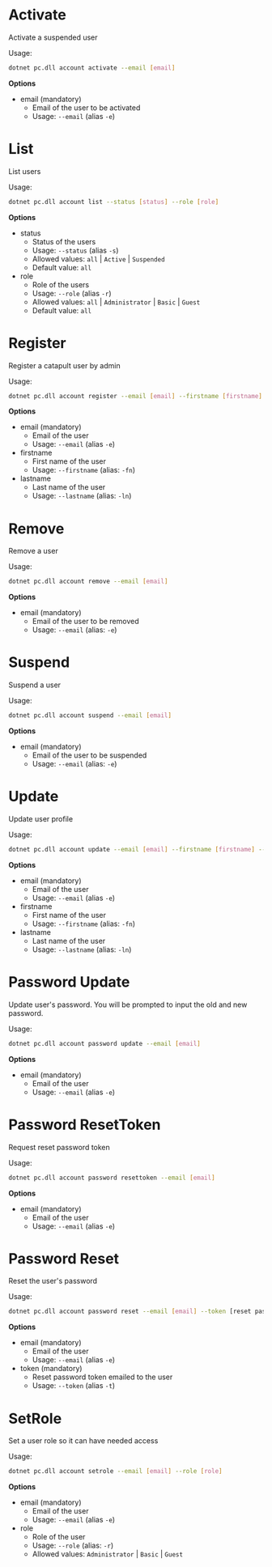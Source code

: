 # Activate

Activate a suspended user

Usage: 
```sh
dotnet pc.dll account activate --email [email]
```

**Options**
* email (mandatory)
    * Email of the user to be activated
    * Usage: `--email` (alias `-e`)
    
# List
List users

Usage: 
```sh
dotnet pc.dll account list --status [status] --role [role]
```

**Options**
* status
    * Status of the users
    * Usage: `--status` (alias `-s`)
    * Allowed values: `all` | `Active` | `Suspended`
    * Default value: `all`
* role
    * Role of the users
    * Usage: `--role` (alias `-r`)
    * Allowed values: `all` | `Administrator` | `Basic` | `Guest`
    * Default value: `all`

# Register
Register a catapult user by admin

Usage: 
```sh
dotnet pc.dll account register --email [email] --firstname [firstname] --lastname [lastname]
```

**Options**
* email (mandatory)
    * Email of the user
    * Usage: `--email` (alias `-e`)
* firstname
    * First name of the user
    * Usage: `--firstname` (alias: `-fn`)
* lastname
    * Last name of the user
    * Usage: `--lastname` (alias: `-ln`)

# Remove
Remove a user

Usage: 
```sh
dotnet pc.dll account remove --email [email]
```

**Options**
* email (mandatory)
    * Email of the user to be removed
    * Usage: `--email` (alias: `-e`)

# Suspend
Suspend a user	

Usage: 
```sh
dotnet pc.dll account suspend --email [email]
```

**Options**
* email (mandatory)
    * Email of the user to be suspended
    * Usage: `--email` (alias: `-e`)

# Update
Update user profile

Usage: 
```sh
dotnet pc.dll account update --email [email] --firstname [firstname] --lastname [lastname]
```

**Options**
* email (mandatory)
    * Email of the user
    * Usage: `--email` (alias `-e`)
* firstname
    * First name of the user
    * Usage: `--firstname` (alias: `-fn`)
* lastname
    * Last name of the user
    * Usage: `--lastname` (alias: `-ln`)
    
# Password Update
Update user's password. You will be prompted to input the old and new password.

Usage: 
```sh
dotnet pc.dll account password update --email [email]
```
**Options**
* email (mandatory)
    * Email of the user
    * Usage: `--email` (alias `-e`)

# Password ResetToken
Request reset password token

Usage: 
```sh
dotnet pc.dll account password resettoken --email [email]
```
**Options**
* email (mandatory)
    * Email of the user
    * Usage: `--email` (alias `-e`)

# Password Reset
Reset the user's password

Usage: 
```sh
dotnet pc.dll account password reset --email [email] --token [reset password token]
```

**Options**
* email (mandatory)
    * Email of the user
    * Usage: `--email` (alias `-e`)
* token (mandatory)
    * Reset password token emailed to the user
    * Usage: `--token` (alias `-t`)
    
# SetRole
Set a user role so it can have needed access

Usage: 
```sh
dotnet pc.dll account setrole --email [email] --role [role]
```

**Options**
* email (mandatory)
    * Email of the user
    * Usage: `--email` (alias `-e`)
* role
    * Role of the user
    * Usage: `--role` (alias: `-r`)
    * Allowed values: `Administrator` | `Basic` | `Guest`